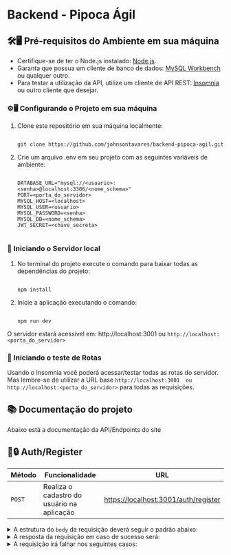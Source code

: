 # Backend - Pipoca Ágil

## 🛠️🖥️ Pré-requisitos do Ambiente em sua máquina
- Certifique-se de ter o Node.js instalado: [Node.js](https://nodejs.org/).
- Garanta que possua um cliente de banco de dados: [MySQL Workbench](https://dev.mysql.com/downloads/) ou qualquer outro.
- Para testar a utilização da API, utilize um cliente de API REST: [Insomnia](https://insomnia.rest/download) ou outro cliente que desejar.

### ⚙️🖥️ Configurando o Projeto em sua máquina

1. Clone este repositório em sua máquina localmente:
   ```text
   
   git clone https://github.com/johnsontavares/backend-pipoca-agil.git
   
   ```
     
2. Crie um arquivo .env em seu projeto com as seguintes variáveis de ambiente:
    ```text
   
    DATABASE_URL="mysql://<usuario>:<senha>@localhost:3306/<nome_schema>"
    PORT=<porta_do_servidor>
    MYSQL_HOST=<localhost>
    MYSQL_USER=<usuario>
    MYSQL_PASSWORD=<senha>
    MYSQL_DB=<nome_schema>
    JWT_SECRET=<chave_secreta>
     
   ```
### 🚩 Iniciando o Servidor local
1. No terminal do projeto execute o comando para baixar todas as dependências do projeto:
   ```text
   
   npm install
   
   ```
2. Inicie a aplicação executando o comando:
   ```text
   
   npm run dev
   
   ```
  O servidor estará acessível em: http://localhost:3001  ou  `http://localhost:<porta_do_servidor>`

### 📍 Iniciando o teste de Rotas
Usando o Insomnia você poderá acessar/testar todas as rotas do servidor. Mas lembre-se de utilizar a URL base `http://localhost:3001  ou  http://localhost:<porta_do_servidor>` para todas as requisições.

## 📚 Documentação do projeto
Abaixo está a documentação da API/Endpoints do site

## 🙎🔒 Auth/Register

| Método | Funcionalidade                             | URL                                    |
| ------ | -------------------------------------------| ---------------------------------------|
| `POST` | Realiza o cadastro do usuário na aplicação | <https://localhost:3001/auth/register> |

<details>
  <summary>A estrutura do <code>body</code> da requisição deverá seguir o padrão abaixo:</summary>

- **Request Body**:
  - `name` (string, Obrigatório): Nome completo do Usuário.
  - `email` (string, Obrigatório): Email.
  - `phone` (string, Obrigatório): Número de celular.
  - `dateOfBirth` (string, Obrigatório): Data de nascimento.
  - `password` (string, Obrigatório): Senha.
  - `confirmPassword` (string, Obrigatório): Confirmação de Senha.
  - `role` (string, Opcional): Acesso do Usuário (default: 'user').

```http
Content-Type: application/json

{
  "name": "Pipoca Rosa",
  "email": "pipoca@example.com",
  "phone": "+5511981997967",
  "dateOfBirth": "2000/06/29",
  "password": "Password123",
  "confirmPassword": "Password123"
}
```

</details>

<details>
  <summary>A resposta da requisição em caso de sucesso será:</summary>

```http
HTTP/1.1 201 Created
Content-Type: application/json

{
  "token": "<generated-token>"
}
```

</details>

<details>
  <summary>A requisição irá falhar nos seguintes casos:</summary>

- A rota retorna o código <code>400</code>, com a mensagem <code>O nome é obrigatório</code> caso o campo name não seja informado no body da requisição;

- A rota retorna o código <code>400</code>, com a mensagem <code>Email é obrigatório</code> caso o campo email não seja informado no body da requisição;

- A rota retorna o código <code>400</code>, com a mensagem <code>Número de telefone é obrigatório</code> caso o campo phone não seja informado no body da requisição;

- A rota retorna o código <code>400</code>, com a mensagem <code>Data de nascimento é obrigatório</code> caso o campo dateOfBirth não seja informada no body da requisição;

- A rota retorna o código <code>400</code>, com a mensagem <code>Senha é obrigatório</code> caso o campo password não seja informado no body da requisição;

- A rota retorna o código <code>400</code>, com a mensagem <code>O nome deve ter no mínimo 5 caracteres ou passar de 255 </code> caso o campo name tenha menos de 5 caracteres ou passar de 255;
  
- A rota retorna o código <code>400</code>, com a mensagem <code>Endereço de Email inválido</code> caso o campo email seja inválido;

- A rota retorna o código <code>400</code>, com a mensagem <code>Email já está em uso. Por favor, escolha outro.</code> caso o usuário tente criar uma conta com email existente;

- A rota retorna o código <code>400</code>, com a mensagem <code>Número de telefone inválido</code> caso o campo phone seja inválido;

- A rota retorna o código <code>400</code>, com a mensagem <code>Data de Nascimento inválida</code> caso o campo dateOfBirth seja inválida;

- A rota retorna o código <code>400</code>, com a mensagem <code>Senha deve ter 8 caracteres ou mais</code> caso o usuário tente criar uma senha com menos de 8 caracteres;

- A rota retorna o código <code>400</code>, com a mensagem <code>A senha deve conter pelo menos uma letra maiúscula</code> caso o usuário tente criar uma senha sem letra maiúscula;

- A rota retorna o código <code>400</code>, com a mensagem <code>A senha deve conter pelo menos uma letra minúscula</code> caso o usuário tente criar uma senha sem letra minúscula;

- A rota retorna o código <code>400</code>, com a mensagem <code>A senha deve conter pelo menos um número</code> caso o usuário tente criar uma senha sem números;

- A rota retorna o código <code>400</code>, com a mensagem <code>A senha deve conter pelo menos um caractere especial </code> caso o usuário tente criar uma senha sem caracteres especiais;
  
</details>
